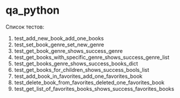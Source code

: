 # qa_python
Список тестов:
1. test_add_new_book_add_one_books
2. test_set_book_genre_set_new_genre
3. test_get_book_genre_shows_success_genre
4. test_get_books_with_specific_genre_shows_success_genre_list
5. test_get_books_genre_shows_success_books_dict
6. test_get_books_for_children_shows_success_bools_list
7. test_add_book_in_favorites_add_one_favorites_book
8. test_delete_book_from_favorites_deleted_one_favorites_book
9. test_get_list_of_favorites_books_shows_success_favorites_books
